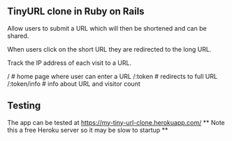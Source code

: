 ## TinyURL clone in Ruby on Rails

Allow users to submit a URL which will then be shortened and can be shared.

When users click on the short URL they are redirected to the long URL.

Track the IP address of each visit to a URL.

/             # home page where user can enter a URL
/:token       # redirects to full URL
/:token/info  # info about URL and visitor count

## Testing
The app can be tested at https://my-tiny-url-clone.herokuapp.com/
** Note this a free Heroku server so it may be slow to startup **
